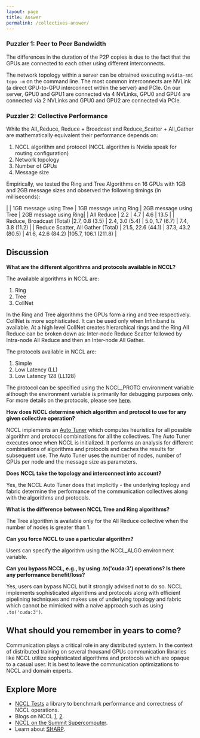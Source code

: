 ```yaml
---
layout: page
title: Answer
permalink: /collectives-answer/
---
```


### Puzzler 1: Peer to Peer Bandwidth

The differences in the duration of the P2P copies is due to the fact that the GPUs are connected to
each other using different interconnects.

The network topology within a server can be obtained executing `nvidia-smi topo -m` on the command
line. The most common interconnects are NVLink (a direct GPU-to-GPU interconnect within the server)
and PCIe. On our server, GPU0 and GPU1 are connected via 4 NVLinks, GPU0 and GPU4 are connected via
2 NVLinks and GPU0 and GPU2 are connected via PCIe.

### Puzzler 2: Collective Performance

While the All_Reduce, Reduce + Broadcast and Reduce_Scatter + All_Gather are mathematically equivalent
their performance depends on:

1. NCCL algorithm and protocol (NCCL algorithm is Nvidia speak for routing configuration)
1. Network topology
1. Number of GPUs
1. Message size

Empirically, we tested the Ring and Tree Algorithms on 16 GPUs with 1GB and 2GB message sizes and
observed the following timings (in milliseconds):

| | 1GB message using Tree | 1GB message using Ring | 2GB message using Tree | 2GB message using Ring|
| All Reduce | 2.2 | 4.7 | 4.6 | 13.5 |
| Reduce, Broadcast (Total) |2.7, 0.8 (3.5) | 2.4, 3.0 (5.4) | 5.0, 1.7 (6.7) | 7.4, 3.8 (11.2) |
| Reduce Scatter, All Gather (Total) | 21.5, 22.6 (44.1) | 37.3, 43.2 (80.5) | 41.6, 42.6 (84.2) |105.7, 106.1 (211.8) |


## Discussion

__What are the different algorithms and protocols available in NCCL?__

The available algorithms in NCCL are:
1. Ring
1. Tree
1. CollNet

In the Ring and Tree algorithms the GPUs form a ring and tree respectively. CollNet is more
sophisticated. It can be used
only when Infiniband is available. At a high level CollNet creates hierarchical rings and the Ring
All Reduce can be broken down as: Inter-node Reduce Scatter followed by Intra-node All Reduce and
then an Inter-node All Gather.

The protocols available in NCCL are:
1. Simple
1. Low Latency (LL)
1. Low Latency 128 (LL128)

The protocol can be specified using the NCCL_PROTO environment variable although the environment
variable is primarily for debugging purposes only. For more details on the protocols, please see
[here](https://github.com/NVIDIA/nccl/issues/281).

__How does NCCL determine which algorithm and protocol to use for any given collective operation?__

NCCL implements an [Auto Tuner](https://github.com/NVIDIA/nccl/blob/master/src/graph/tuning.cc)
which computes heuristics for all possible algorithm and protocol combinations for all the
collectives. The Auto Tuner executes once when NCCL is initialized. It performs an analysis for
different combinations of algorithms and protocols and caches the results for subsequent use. The
Auto Tuner uses the number of nodes, number of GPUs per node and the message size as parameters.

__Does NCCL take the topology and interconnect into account?__

Yes, the NCCL Auto Tuner does that implicitly - the underlying toplogy and fabric determine the
performance of the communication collectives along with the algorithms and protocols.

__What is the difference between NCCL Tree and Ring algorithms?__

The Tree algorithm is available only for the All Reduce collective when the number of nodes is
greater than 1.

__Can you force NCCL to use a particular algorithm?__

Users can specify the algorithm using the NCCL_ALGO environment variable.

__Can you bypass NCCL, e.g., by using .to('cuda:3') operations? Is there any performance benefit/loss?__

Yes, users can bypass NCCL but it strongly advised not to do so. NCCL implements sophisticated
algorithms and protocols along with efficient pipelining techniques and makes use of underlying
topology and fabric which cannot be mimicked with a naive approach such as using `.to('cuda:3')`.

<!---
__What are the most commonly used interconnects within a node and across nodes?__

  - Within a node
    - PCIe
    - NV Link

  - Across nodes
    - Ethernet
    - PCIe
    - NV Switch
    - Infiniband
---> 
## What should you remember in years to come?

Communication plays a critical role in any distributed system. In the context of distributed
training on several thousand GPUs communication libraries like NCCL utilize sophisticated
algorithms and protocols which are opaque to a casual user. It is best to leave the
communication optimizations to NCCL and domain experts.

## Explore More

- [NCCL Tests](https://github.com/NVIDIA/nccl-tests) a library to benchmark performance and
  correctness of NCCL operations.
- Blogs on NCCL [1](https://developer.nvidia.com/blog/massively-scale-deep-learning-training-nccl-2-4/), [2](https://developer.nvidia.com/blog/doubling-all2all-performance-with-nvidia-collective-communication-library-2-12/).
- [NCCL on the Summit Supercomputer](https://www.olcf.ornl.gov/wp-content/uploads/2019/12/Summit-NCCL.pdf).
- Learn about [SHARP](https://docs.nvidia.com/networking/display/sharpv214/Introduction).
